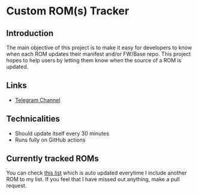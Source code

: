 # Custom ROM(s) Tracker 

## Introduction

The main objective of this project is to make it easy for developers to know when each ROM updates their manifest and/or FW/Base repo. This project hopes to help users by letting them know when the source of a ROM is updated.

## Links

* [Telegram Channel](https://t.me/ROM_tracker)

## Technicalities

* Should update itself every 30 minutes
* Runs fully on GitHub actions
  
## Currently tracked ROMs

You can check [this list](https://github.com/geek0609/rom-tracker/blob/new-implementation/Tracked_ROMs.MD) which is auto updated everytime I include another ROM to my list. If you feel that I have missed out anything, make a pull request. 